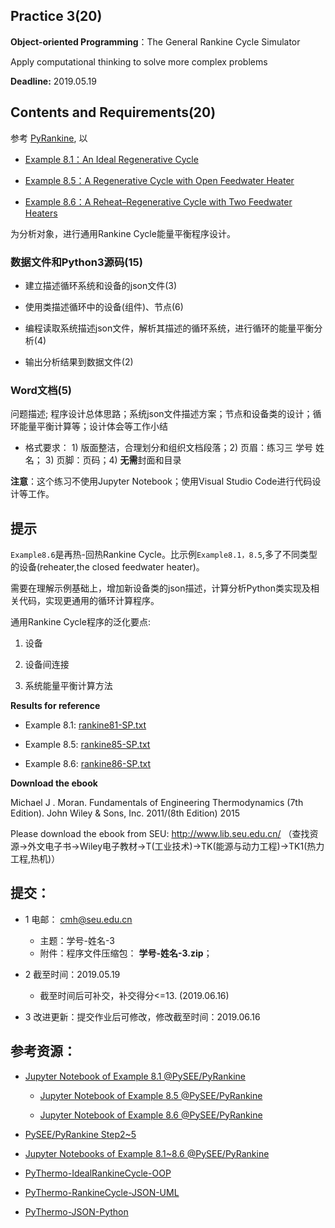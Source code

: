 ## Practice 3(20)

**Object-oriented Programming**：The General Rankine Cycle Simulator 

Apply computational thinking to solve more complex problems

**Deadline:**  2019.05.19

## Contents and Requirements(20)

参考 [PyRankine](https://github.com/PySEE/PyRankine), 以

* [Example 8.1：An Ideal Regenerative Cycle](./rankine81.md)

* [Example 8.5：A Regenerative Cycle with Open Feedwater Heater](./rankine85.md)
 
* [Example 8.6：A Reheat–Regenerative Cycle with Two Feedwater Heaters](./rankine86.md) 

为分析对象，进行通用Rankine Cycle能量平衡程序设计。

### 数据文件和Python3源码(15)

* 建立描述循环系统和设备的json文件(3)

* 使用类描述循环中的设备(组件)、节点(6)

* 编程读取系统描述json文件，解析其描述的循环系统，进行循环的能量平衡分析(4)

* 输出分析结果到数据文件(2)
  
### Word文档(5)

问题描述; 程序设计总体思路；系统json文件描述方案；节点和设备类的设计；循环能量平衡计算等；设计体会等工作小结

* 格式要求： 1) 版面整洁，合理划分和组织文档段落；2) 页眉：练习三 学号 姓名； 3) 页脚：页码；4) **无需**封面和目录

**注意**：这个练习不使用Jupyter Notebook；使用Visual Studio Code进行代码设计等工作。

## 提示

`Example8.6`是再热-回热Rankine Cycle。比示例`Example8.1，8.5`,多了不同类型的设备(reheater,the closed feedwater heater)。

需要在理解示例基础上，增加新设备类的json描述，计算分析Python类实现及相关代码，实现更通用的循环计算程序。

通用Rankine Cycle程序的泛化要点:

1.  设备

2.  设备间连接

3.  系统能量平衡计算方法

**Results for reference**

* Example 8.1: [rankine81-SP.txt](./rankine81-SP.txt)

* Example 8.5: [rankine85-SP.txt](./rankine85-SP.txt)

* Example 8.6: [rankine86-SP.txt](./rankine86-SP.txt)

**Download  the ebook**

Michael J . Moran. Fundamentals of Engineering Thermodynamics (7th Edition).  John Wiley & Sons, Inc. 2011/(8th Edition) 2015

Please download the ebook from SEU: http://www.lib.seu.edu.cn/ （查找资源->外文电子书->Wiley电子教材->T(工业技术)->TK(能源与动力工程)->TK1(热力工程,热机)）

## 提交：

* 1 电邮： cmh@seu.edu.cn
   * 主题：学号-姓名-3
   * 附件：程序文件压缩包： **学号-姓名-3.zip**；

* 2 截至时间：2019.05.19
   * 截至时间后可补交，补交得分<=13. (2019.06.16)

* 3 改进更新：提交作业后可修改，修改截至时间：2019.06.16

## 参考资源：

* [Jupyter Notebook of Example 8.1 @PySEE/PyRankine](https://nbviewer.ipython.org/github/PySEE/PyRankine/blob/master/notebook/RankineCycle81-82-Step0-1.ipynb) 


   * [Jupyter Notebook of Example 8.5 @PySEE/PyRankine](https://nbviewer.ipython.org/github/PySEE/PyRankine/blob/master/notebook/RankineCycle85-Step0.ipynb) 

   * [Jupyter Notebook of Example 8.6 @PySEE/PyRankine](https://nbviewer.ipython.org/github/PySEE/PyRankine/blob/master/notebook/RankineCycle86-Step0.ipynb)

* [PySEE/PyRankine Step2~5](https://github.com/PySEE/PyRankine)

* [Jupyter Notebooks of Example 8.1~8.6  @PySEE/PyRankine](https://github.com/PySEE/PyRankine/tree/master/notebook)

* [PyThermo-IdealRankineCycle-OOP](http://nbviewer.ipython.org/github/PySEE/home/tree/S2019/notebook/Unit4-1-PyThermo-IdealRankineCycle-OOP.ipynb)

* [PyThermo-RankineCycle-JSON-UML](http://nbviewer.ipython.org/github/PySEE/home/tree/S2019/notebook/Unit4-2-PyThermo-RankineCycle-JSON-UML.ipynb)

* [PyThermo-JSON-Python](http://nbviewer.ipython.org/github/PySEE/home/tree/S2019/notebook/Unit4-3-PyThermo-JSON-Python.ipynb)